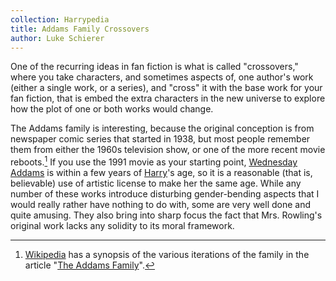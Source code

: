 ```yaml
--- 
collection: Harrypedia
title: Addams Family Crossovers 
author: Luke Schierer 
---
```


One of the recurring ideas in fan fiction is what is called
"crossovers," where you take characters, and sometimes aspects of,
one author's work (either a single work, or a series), and "cross"
it with the base work for your fan fiction, that is embed the extra
characters in the new universe to explore how the plot of one or
both works would change.

The Addams family is interesting, because the original conception
is from newspaper comic series that started in 1938, but most people
remember them from either the 1960s television show, or one of the
more recent movie reboots.[^240910-1]  If you use the 1991 movie
as your starting point, [Wednesday Addams] is within a few years
of [Harry]'s age, so it is a reasonable (that is, believable) use
of artistic license to make her the same age.  While any number of
these works introduce disturbing gender-bending aspects that I would
really rather have nothing to do with, some are very well done and
quite amusing.  They also bring into sharp focus the fact that Mrs.
Rowling's original work lacks any solidity to its moral framework.


[^240910-1]: [Wikipedia](https://wikipedia.org) has a synopsis of
the various iterations of the family in the article "[The Addams
Family](https://.wikipedia.org/wiki/The_Addams_Family)".

[Wednesday Addams]: <https://en.wikipedia.org/wiki/Wednesday_Addams>

[Harry]: </harrypedia/people/potter/harry_james/>

